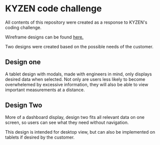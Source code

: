 # KYZEN code challenge

All contents of this repository were created as a response to KYZEN's coding challenge.


Wireframe designs can be found [here.](https://www.figma.com/file/Vu5ap2a8AdQ3igWGTKRl4D/KYZEN-Challenge?node-id=0%3A1)

Two designs were created based on the possible needs of the customer.

## Design one

A tablet design with modals, made with engineers in mind, only displays desired data when selected. Not only are users less likely to become overwhelemed by excessive information, they will also be able to view important measurements at a distance.


## Design Two

More of a dashboard display, design two fits all relevant data on one screen, so users can see what they need without navigation.

This design is intended for desktop view, but can also be implemented on tablets if desired by the customer.
